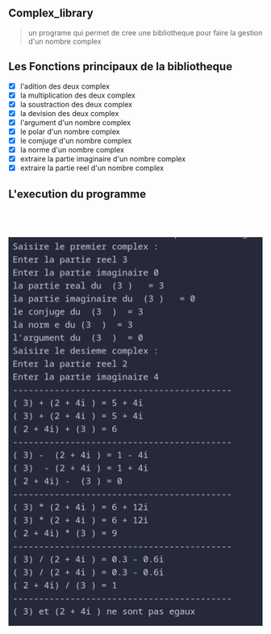 ## Complex_library
> un programe qui permet de cree une bibliotheque pour faire la gestion d'un nombre complex

## Les Fonctions principaux de la bibliotheque

- [x] l'adition des deux complex
- [x] la multiplication des deux complex 
- [x] la soustraction des deux complex
- [x] la devision des deux complex
- [x] l'argument d'un nombre complex
- [x] le polar d'un nombre complex
- [x] le comjuge d'un nombre complex
- [X] la norme d'un nombre complex
- [X] extraire la partie imaginaire d'un nombre complex
- [X] extraire la partie reel d'un nombre complex

## L'execution du programme

 <h1 align="center">
  <br>
<img src='images/complex.png' width='800'/> 
  <br/>
</h1>
</h1>
